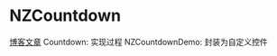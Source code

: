 # NZCountdown
[博客文章](http://saydy.top/2016/03/01/获取验证码-倒计时/)
Countdown: 			实现过程
NZCountdownDemo: 	封装为自定义控件
